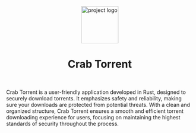 <br><p align="center">
  <img src="https://github.com/Brevex/Crab-Torrent/blob/bd915d2f31e1ee538463f10d4842aec380c92171/readme%20images/crab_torrent_logo.png" alt="project logo" width="100">
  <h1 align="center">Crab Torrent</h1>
</p><br>

<p>
Crab Torrent is a user-friendly application developed in Rust, designed to securely download torrents. It emphasizes 
  safety and reliability, making sure your downloads are protected from potential threats. With a clean and organized 
  structure, Crab Torrent ensures a smooth and efficient torrent downloading experience for users, focusing on maintaining 
  the highest standards of security throughout the process.
</p>
